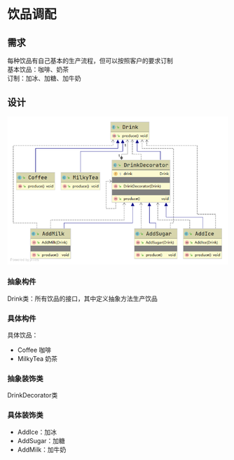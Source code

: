 # 饮品调配

## 需求
每种饮品有自己基本的生产流程，但可以按照客户的要求订制  
基本饮品：咖啡、奶茶  
订制：加冰、加糖、加牛奶  

## 设计

![uml][uml]

### 抽象构件
Drink类：所有饮品的接口，其中定义抽象方法生产饮品

### 具体构件
具体饮品：
- Coffee 咖啡
- MilkyTea 奶茶

### 抽象装饰类
DrinkDecorator类

###  具体装饰类
- AddIce：加冰
- AddSugar：加糖
- AddMilk：加牛奶



[uml]: https://raw.githubusercontent.com/fengbaoheng/design-pattern/master/decorator/src/main/java/drink/uml.png